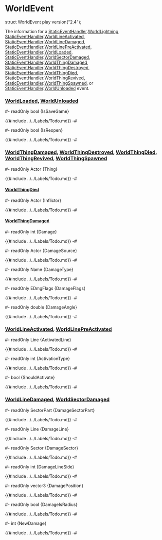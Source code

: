 # WorldEvent

[WorldLightning]: StaticEventHandler.md#mthd-WorldLightning
[WorldLineActivated]: StaticEventHandler.md#mthd-WorldLineActivated
[WorldLineDamaged]: StaticEventHandler.md#mthd-WorldLineDamaged
[WorldLinePreActivated]: StaticEventHandler.md#mthd-WorldLinePreActivated
[WorldLoaded]: StaticEventHandler.md#mthd-WorldLoaded
[WorldSectorDamaged]: StaticEventHandler.md#mthd-WorldSectorDamaged
[WorldThingDamaged]: StaticEventHandler.md#mthd-WorldThingDamaged
[WorldThingDestroyed]: StaticEventHandler.md#mthd-WorldThingDestroyed
[WorldThingDied]: StaticEventHandler.md#mthd-WorldThingDied
[WorldThingRevived]: StaticEventHandler.md#mthd-WorldThingRevived
[WorldThingSpawned]: StaticEventHandler.md#mthd-WorldThingSpawned
[WorldUnloaded]: StaticEventHandler.md#mthd-WorldUnloaded

[StaticEventHandler]: StaticEventHandler.md

<!-- api-declaration -->
struct WorldEvent play version("2.4");

<!-- api-definition -->
The information for a [StaticEventHandler].[WorldLightning],
[StaticEventHandler].[WorldLineActivated],
[StaticEventHandler].[WorldLineDamaged],
[StaticEventHandler].[WorldLinePreActivated],
[StaticEventHandler].[WorldLoaded],
[StaticEventHandler].[WorldSectorDamaged],
[StaticEventHandler].[WorldThingDamaged],
[StaticEventHandler].[WorldThingDestroyed],
[StaticEventHandler].[WorldThingDied],
[StaticEventHandler].[WorldThingRevived],
[StaticEventHandler].[WorldThingSpawned], or
[StaticEventHandler].[WorldUnloaded] event.

<!-- api-members -->
### [WorldLoaded], [WorldUnloaded]
#-
readOnly bool {IsSaveGame}

{{#include ../../Labels/Todo.md}}
-#

#-
readOnly bool {IsReopen}

{{#include ../../Labels/Todo.md}}
-#

### [WorldThingDamaged], [WorldThingDestroyed], [WorldThingDied], [WorldThingRevived], [WorldThingSpawned]
#-
readOnly Actor {Thing}

{{#include ../../Labels/Todo.md}}
-#

#### [WorldThingDied]
#-
readOnly Actor {Inflictor}

{{#include ../../Labels/Todo.md}}
-#

#### [WorldThingDamaged]
#-
readOnly int {Damage}

{{#include ../../Labels/Todo.md}}
-#

#-
readOnly Actor {DamageSource}

{{#include ../../Labels/Todo.md}}
-#

#-
readOnly Name {DamageType}

{{#include ../../Labels/Todo.md}}
-#

#-
readOnly EDmgFlags {DamageFlags}

{{#include ../../Labels/Todo.md}}
-#

#-
readOnly double {DamageAngle}

{{#include ../../Labels/Todo.md}}
-#

### [WorldLineActivated], [WorldLinePreActivated]
#-
readOnly Line {ActivatedLine}

{{#include ../../Labels/Todo.md}}
-#

#-
readOnly int {ActivationType}

{{#include ../../Labels/Todo.md}}
-#

#-
bool {ShouldActivate}

{{#include ../../Labels/Todo.md}}
-#

### [WorldLineDamaged], [WorldSectorDamaged]
#-
readOnly SectorPart {DamageSectorPart}

{{#include ../../Labels/Todo.md}}
-#

#-
readOnly Line {DamageLine}

{{#include ../../Labels/Todo.md}}
-#

#-
readOnly Sector {DamageSector}

{{#include ../../Labels/Todo.md}}
-#

#-
readOnly int {DamageLineSide}

{{#include ../../Labels/Todo.md}}
-#

#-
readOnly vector3 {DamagePosition}

{{#include ../../Labels/Todo.md}}
-#

#-
readOnly bool {DamageIsRadius}

{{#include ../../Labels/Todo.md}}
-#

#-
int {NewDamage}

{{#include ../../Labels/Todo.md}}
-#
